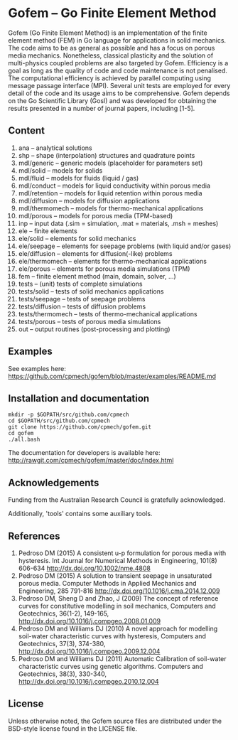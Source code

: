# Gofem &ndash; Go Finite Element Method

Gofem (Go Finite Element Method) is an implementation of the finite element method (FEM) in Go
language for applications in solid mechanics. The code aims to be as general as possible and has a
focus on porous media mechanics. Nonetheless, classical plasticity and the solution of multi-physics
coupled problems are also targeted by Gofem. Efficiency is a goal as long as the quality of code and
code maintenance is not penalised. The computational efficiency is achieved by parallel computing
using message passage interface (MPI). Several unit tests are employed for every detail of the code
and its usage aims to be comprehensive. Gofem depends on the Go Scientific Library (Gosl) and was
developed for obtaining the results presented in a number of journal papers, including [1-5].



## Content

1.  ana              &ndash; analytical solutions
2.  shp              &ndash; shape (interpolation) structures and quadrature points
3.  mdl/generic      &ndash; generic models (placeholder for parameters set)
4.  mdl/solid        &ndash; models for solids
5.  mdl/fluid        &ndash; models for fluids (liquid / gas)
6.  mdl/conduct      &ndash; models for liquid conductivity within porous media
7.  mdl/retention    &ndash; models for liquid retention within porous media
8.  mdl/diffusion    &ndash; models for diffusion applications
9.  mdl/thermomech   &ndash; models for thermo-mechanical applications
10. mdl/porous       &ndash; models for porous media (TPM-based)
11. inp              &ndash; input data (.sim = simulation, .mat = materials, .msh = meshes)
12. ele              &ndash; finite elements
13. ele/solid        &ndash; elements for solid mechanics
14. ele/seepage      &ndash; elements for seepage problems (with liquid and/or gases)
15. ele/diffusion    &ndash; elements for diffusion(-like) problems
16. ele/thermomech   &ndash; elements for thermo-mechanical applications
17. ele/porous       &ndash; elements for porous media simulations (TPM)
18. fem              &ndash; finite element method (main, domain, solver, ...)
19. tests            &ndash; (unit) tests of complete simulations
20. tests/solid      &ndash; tests of solid mechanics applications
21. tests/seepage    &ndash; tests of seepage problems
22. tests/diffusion  &ndash; tests of diffusion problems
23. tests/thermomech &ndash; tests of thermo-mechanical applications
24. tests/porous     &ndash; tests of porous media simulations
25. out              &ndash; output routines (post-processing and plotting)



## Examples

See examples here: https://github.com/cpmech/gofem/blob/master/examples/README.md



## Installation and documentation

```
mkdir -p $GOPATH/src/github.com/cpmech
cd $GOPATH/src/github.com/cpmech
git clone https://github.com/cpmech/gofem.git
cd gofem
./all.bash
```

The documentation for developers is available here: http://rawgit.com/cpmech/gofem/master/doc/index.html


## Acknowledgements
Funding from the Australian Research Council is gratefully acknowledged.

Additionally, 'tools' contains some auxiliary tools.



## References

1. Pedroso DM (2015) A consistent u-p formulation for porous media with hysteresis. Int Journal for Numerical Methods in Engineering, 101(8) 606-634 http://dx.doi.org/10.1002/nme.4808
2. Pedroso DM (2015) A solution to transient seepage in unsaturated porous media. Computer Methods in Applied Mechanics and Engineering, 285 791-816 http://dx.doi.org/10.1016/j.cma.2014.12.009
3. Pedroso DM, Sheng D and Zhao, J (2009) The concept of reference curves for constitutive modelling in soil mechanics, Computers and Geotechnics, 36(1-2), 149-165, http://dx.doi.org/10.1016/j.compgeo.2008.01.009
4. Pedroso DM and Williams DJ (2010) A novel approach for modelling soil-water characteristic curves with hysteresis, Computers and Geotechnics, 37(3), 374-380, http://dx.doi.org/10.1016/j.compgeo.2009.12.004
5. Pedroso DM and Williams DJ (2011) Automatic Calibration of soil-water characteristic curves using genetic algorithms. Computers and Geotechnics, 38(3), 330-340, http://dx.doi.org/10.1016/j.compgeo.2010.12.004



## License

Unless otherwise noted, the Gofem source files are distributed
under the BSD-style license found in the LICENSE file.
